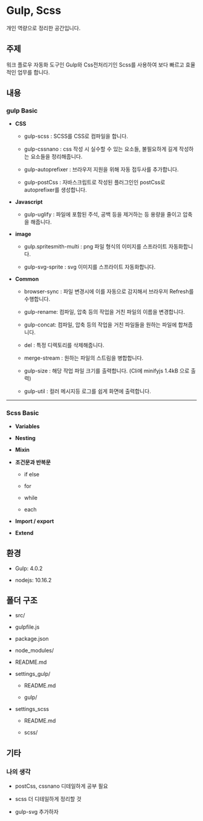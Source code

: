 # Gulp, Scss

개인 역량으로 정리한 공간입니다.

## 주제

워크 플로우 자동화 도구인 Gulp와 Css전처리기인 Scss를 사용하여 보다 빠르고 효율적인 업무를 합니다.

## 내용

### gulp Basic

- **CSS**

	- gulp-scss : SCSS를 CSS로 컴파일을 합니다.

	- gulp-cssnano : css 작성 시 실수할 수 있는 요소들, 불필요하게 길게 작성하는 요소들을 정리해줍니다.

	- gulp-autoprefixer : 브라우저 지원을 위해 자동 접두사를 추가합니다.

	- gulp-postCss : 자바스크립트로 작성된 플러그인인 postCss로 autoprefixer를 생성합니다.

- **Javascript**

	- gulp-uglify : 파일에 포함된 주석, 공백 등을 제거하는 등 용량을 줄이고 압축을 해줍니다.

- **image**

	- gulp.spritesmith-multi : png 파일 형식의 이미지를 스프라이트 자동화합니다.

	- gulp-svg-sprite : svg 이미지를 스프라이트 자동화합니다.

- **Common**

	- browser-sync : 파일 변경시에 이를 자동으로 감지해서 브라우저 Refresh를 수행합니다.

	- gulp-rename: 컴파일, 압축 등의 작업을 거친 파일의 이름을 변경합니다.

	- gulp-concat: 컴파일, 압축 등의 작업을 거친 파일들을 원하는 파일에 합쳐줍니다.

	- del : 특정 디렉토리를 삭제해줍니다.

	- merge-stream : 원하는 파일의 스트림을 병합합니다.

	- gulp-size : 해당 작업 파일 크기를 출력합니다. (Cli에 minifyjs 1.4kB 으로 출력)

  - gulp-util : 컬러 메시지등 로그를 쉽게 화면에 출력합니다.

---

### Scss Basic

- **Variables**

- **Nesting**

- **Mixin**

- **조건문과 반복문**

	- if else

	- for

	- while

	- each

- **Import / export**

- **Extend**

## 환경

- Gulp: 4.0.2

- nodejs: 10.16.2

## 폴더 구조

- src/

- gulpfile.js

- package.json

- node_modules/

- README.md

- settings_gulp/

	- README.md

	- gulp/

- settings_scss

	- README.md

	- scss/

## 기타

### 나의 생각

- postCss, cssnano 디테일하게 공부 필요

- scss 더 디테일하게 정리할 것

- gulp-svg 추가하자 





